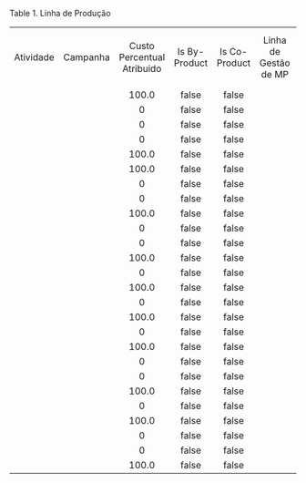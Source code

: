 <div id="d456818e1" class="table">

<div class="table-title">

Table 1. Linha de
Produção

</div>

<div class="table-contents">

|           |          |                            |               |               |                       |         |                     |         |           |               |            |                                    |             |                        |         |          |                   |                   |                      |            |                 |                       |                     |                  |                 |                   |
| :-------: | :------: | :------------------------: | :-----------: | :-----------: | :-------------------: | :-----: | :-----------------: | :-----: | :-------: | :-----------: | :--------: | :--------------------------------: | :---------: | :--------------------: | :-----: | :------: | :---------------: | :---------------: | :------------------: | :--------: | :-------------: | :-------------------: | :-----------------: | :--------------: | :-------------: | :---------------: |
| Atividade | Campanha | Custo Percentual Atribuido | Is By-Product | Is Co-Product | Linha de Gestão de MP | É Perda | Quantidade Prevista | Projeto | Descrição | Produto Final | Linha Núm. | Instância do Conjunto de Atributos | Localizador | Quantidade Movimentada | Produto | Produção | Linha de Produção | Plano de Produção | Quantidade Planejada | Processado | Tipo de Produto | Quantidade Disponível | Quantidade Entregue | Quantidade Usada | Centro de Custo | Centro de Custo 2 |
|           |          |           100.0            |     false     |     false     |                       |  false  |                     |         |           |     true      |    100     |                 0                  |   5000008   |           10           | 5000059 | 5000006  |      5000014      |                   |          10          |    true    |        I        |         30.0          |          0          |                  |                 |                   |
|           |          |             0              |     false     |     false     |                       |  false  |                     |         |           |     false     |    110     |                 0                  |   5000009   |          \-20          | 5000058 | 5000006  |      5000015      |                   |          20          |    true    |        I        |         60.0          |          0          |        20        |                 |                   |
|           |          |             0              |     false     |     false     |                       |  false  |                     |         |           |     false     |    110     |                 0                  |   5000009   |         \-20.0         | 5000058 | 5000007  |      5000017      |                   |         20.0         |    true    |        I        |         60.0          |          0          |       20.0       |                 |                   |
|           |          |             0              |     false     |     false     |                       |  false  |                     |         |           |     false     |    110     |                                    |   5000006   |          \-20          | 5000002 | 5000000  |      5000001      |                   |          20          |    true    |        I        |         59.0          |          0          |        20        |                 |                   |
|           |          |           100.0            |     false     |     false     |                       |  false  |                     |         |           |     true      |    100     |                 0                  |   5000006   |           10           | 5000012 | 5000000  |      5000000      |                   |          10          |    true    |        I        |          7.0          |          0          |                  |                 |                   |
|           |          |           100.0            |     false     |     false     |                       |  false  |                     |         |           |     true      |    100     |                 0                  |   5000008   |           10           | 5000059 | 5000007  |      5000016      |                   |          10          |    true    |        I        |         30.0          |          0          |                  |                 |                   |
|           |          |             0              |     false     |     false     |                       |  false  |                     |         |           |     false     |    110     |                 0                  |   5000008   |         \-6.00         | 5000054 | 5000001  |      5000003      |                   |         6.00         |    true    |        I        |         54.00         |          0          |       6.00       |                 |                   |
|           |          |             0              |     false     |     false     |                       |  false  |                     |         |           |     false     |    130     |                 0                  |   5000008   |         \-3.00         | 5000055 | 5000001  |      5000004      |                   |         3.00         |    true    |        I        |         27.00         |          0          |       3.00       |                 |                   |
|           |          |           100.0            |     false     |     false     |                       |  false  |                     |         |           |     true      |    100     |                 0                  |   5000009   |          3.00          | 5000056 | 5000001  |      5000002      |                   |         3.00         |    true    |        I        |         23.00         |          0          |                  |                 |                   |
|           |          |             0              |     false     |     false     |                       |  false  |                     |         |           |     false     |    110     |                 0                  |   5000009   |          \-40          | 5000054 | 5000002  |      5000006      |                   |          40          |    true    |        I        |         54.00         |          0          |        40        |                 |                   |
|           |          |             0              |     false     |     false     |                       |  false  |                     |         |           |     false     |    130     |                 0                  |   5000009   |          \-20          | 5000055 | 5000002  |      5000007      |                   |          20          |    true    |        I        |         27.00         |          0          |        20        |                 |                   |
|           |          |           100.0            |     false     |     false     |                       |  false  |                     |         |           |     true      |    100     |                 0                  |   5000009   |           20           | 5000056 | 5000002  |      5000005      |                   |          20          |    true    |        I        |         23.00         |          0          |                  |                 |                   |
|           |          |             0              |     false     |     false     |                       |  false  |                     |         |           |     false     |    110     |                 0                  |   5000009   |          \-20          | 5000058 | 5000003  |      5000009      |                   |          20          |    true    |        I        |         60.0          |          0          |        20        |                 |                   |
|           |          |           100.0            |     false     |     false     |                       |  false  |                     |         |           |     true      |    100     |                 0                  |   5000008   |           10           | 5000059 | 5000003  |      5000008      |                   |          10          |    true    |        I        |         30.0          |          0          |                  |                 |                   |
|           |          |             0              |     false     |     false     |                       |  false  |                     |         |           |     false     |    110     |                 0                  |   5000009   |          \-20          | 5000058 | 5000004  |      5000011      |                   |          20          |    true    |        I        |         60.0          |          0          |        20        |                 |                   |
|           |          |           100.0            |     false     |     false     |                       |  false  |                     |         |           |     true      |    100     |                 0                  |   5000008   |           10           | 5000059 | 5000004  |      5000010      |                   |          10          |    true    |        I        |         30.0          |          0          |                  |                 |                   |
|           |          |             0              |     false     |     false     |                       |  false  |                     |         |           |     false     |    110     |                 0                  |   5000009   |           20           | 5000058 | 5000005  |      5000012      |                   |         \-20         |    true    |        I        |         60.0          |          0          |       \-20       |                 |                   |
|           |          |           100.0            |     false     |     false     |                       |  false  |                     |         |           |     true      |    100     |                 0                  |   5000008   |          \-10          | 5000059 | 5000005  |      5000013      |                   |         \-10         |    true    |        I        |         30.0          |          0          |       0.0        |                 |                   |
|           |          |             0              |     false     |     false     |                       |  false  |                     |         |           |     false     |    110     |                 0                  |   5000006   |          \-10          | 5000002 | 5000009  |      5000019      |                   |          10          |    true    |        I        |         59.0          |          0          |        10        |                 |                   |
|           |          |             0              |     false     |     false     |                       |  false  |                     |         |           |     false     |    130     |                 0                  |   5000006   |          \-3           | 5000003 | 5000009  |      5000020      |                   |          3           |    true    |        I        |        812.00         |          0          |        3         |                 |                   |
|           |          |           100.0            |     false     |     false     |                       |  false  |                     |         |           |     true      |    100     |                 0                  |   5000007   |           1            | 5000006 | 5000009  |      5000018      |                   |          1           |    true    |        I        |          1.0          |          0          |                  |                 |                   |
|           |          |             0              |     false     |     false     |                       |  false  |                     |         |           |     false     |    110     |                 0                  |   5000006   |        \-200.0         | 1000001 | 5000010  |      5000022      |                   |        200.0         |    true    |        I        |        9887.0         |          0          |      200.0       |                 |                   |
|           |          |           100.0            |     false     |     false     |                       |  false  |                     |         |           |     true      |    100     |                 0                  |   5000006   |           20           | 5000068 | 5000010  |      5000021      |                   |          20          |    true    |        I        |         10.0          |          0          |                  |                 |                   |
|           |          |             0              |     false     |     false     |                       |  false  |                     |         |           |     false     |    110     |                 0                  |   1000000   |         \-200          | 5000000 | 5000014  |      5000028      |                   |         200          |    true    |        I        |        \-200.0        |          0          |       200        |                 |                   |
|           |          |             0              |     false     |     false     |                       |  false  |                     |         |           |     false     |    130     |                 0                  |   5000006   |          \-60          | 5000003 | 5000014  |      5000029      |                   |          60          |    true    |        I        |        812.00         |          0          |        60        |                 |                   |
|           |          |           100.0            |     false     |     false     |                       |  false  |                     |         |           |     true      |    100     |                 0                  |   5000004   |           20           | 5000005 | 5000014  |      5000027      |                   |          20          |    true    |        I        |         20.0          |          0          |                  |                 |                   |

</div>

</div>

